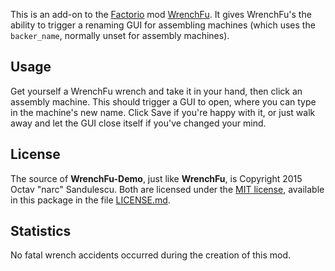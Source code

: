 This is an add-on to the [Factorio](http://www.factorio.com/) mod
[WrenchFu](https://github.com/narc0tiq/WrenchFu). It gives WrenchFu's the
ability to trigger a renaming GUI for assembling machines (which uses the
`backer_name`, normally unset for assembly machines).


## Usage ##

Get yourself a WrenchFu wrench and take it in your hand, then click an assembly
machine. This should trigger a GUI to open, where you can type in the machine's
new name. Click Save if you're happy with it, or just walk away and let the GUI
close itself if you've changed your mind.


## License ##

The source of **WrenchFu-Demo**, just like **WrenchFu**, is Copyright 2015
Octav "narc" Sandulescu. Both are licensed under the [MIT license][mit], available
in this package in the file [LICENSE.md](LICENSE.md).

[mit]: http://opensource.org/licenses/mit-license.html


## Statistics ##

No fatal wrench accidents occurred during the creation of this mod.
